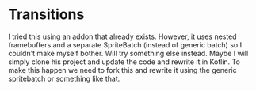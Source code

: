# Transitions
I tried this using an addon that already exists. However, it uses nested framebuffers and a separate SpriteBatch (instead of generic batch) so I couldn't make myself bother. Will try something else instead. Maybe I will simply clone his project and update the code and rewrite it in Kotlin.
To make this happen we need to fork this and rewrite it using the generic spritebatch or something like that.